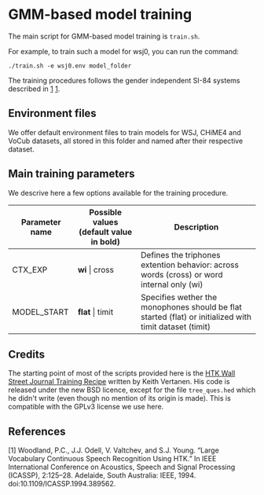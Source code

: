 # GMM-based model training

The main script for GMM-based model training is `train.sh`.

For example, to train such a model for wsj0, you can run the command:

    ./train.sh -e wsj0.env model_folder

The training procedures follows the gender independent SI-84 systems described
in [1](#ref1) [1](#references).

## Environment files

We offer default environment files to train models for WSJ, CHiME4 and VoCub
datasets, all stored in this folder and named after their respective dataset.

## Main training parameters

We descrive here a few options available for the training procedure.

| Parameter name | Possible values (default value in bold) | Description |
|-|-|-|
| CTX_EXP | **wi** \| cross| Defines the triphones extention behavior: across words (cross) or word internal only (wi)|
| MODEL_START | **flat** \| timit | Specifies wether the monophones should be flat started (flat) or initialized with timit dataset (timit)|

## Credits

The starting point of most of the scripts provided here is the [HTK Wall Street
Journal Training Recipe](http://www.keithv.com/software/htk/) written by Keith
Vertanen. His code is released under the new BSD licence, except for the file
`tree_ques.hed` which he didn't write (even though no mention of its origin is
made). This is compatible with the GPLv3 license we use here.

## References

[1] Woodland, P.C., J.J. Odell, V. Valtchev, and S.J. Young.  “Large Vocabulary
Continuous Speech Recognition Using HTK.” In IEEE International Conference on
Acoustics, Speech and Signal Processing (ICASSP), 2:125–28. Adelaide, South
Australia: IEEE, 1994.  doi:10.1109/ICASSP.1994.389562.
